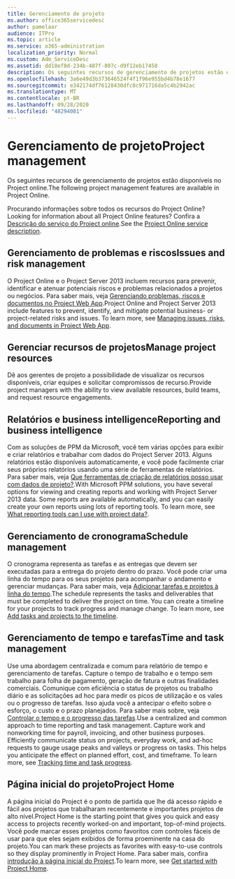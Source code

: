 ```yaml
---
title: Gerenciamento de projeto
ms.author: office365servicedesc
author: pamelaar
audience: ITPro
ms.topic: article
ms.service: o365-administration
localization_priority: Normal
ms.custom: Adm_ServiceDesc
ms.assetid: dd18ef8d-234b-487f-807c-d9f12eb17458
description: Os seguintes recursos de gerenciamento de projetos estão disponíveis no Project online.
ms.openlocfilehash: 3a6e49d3b373646524f4f1f96e955bd4b78e1677
ms.sourcegitcommit: e342174df76128430dfc8c971716da5c4b2942ac
ms.translationtype: MT
ms.contentlocale: pt-BR
ms.lasthandoff: 09/28/2020
ms.locfileid: "48294081"
---
```

# <a name="project-management"></a><span data-ttu-id="348d3-103">Gerenciamento de projeto</span><span class="sxs-lookup"><span data-stu-id="348d3-103">Project management</span></span>

<span data-ttu-id="348d3-104">Os seguintes recursos de gerenciamento de projetos estão disponíveis no Project online.</span><span class="sxs-lookup"><span data-stu-id="348d3-104">The following project management features are available in Project Online.</span></span>
  
<span data-ttu-id="348d3-105">Procurando informações sobre todos os recursos do Project Online?</span><span class="sxs-lookup"><span data-stu-id="348d3-105">Looking for information about all Project Online features?</span></span> <span data-ttu-id="348d3-106">Confira a [Descrição do serviço do Project online](project-online-service-description.md).</span><span class="sxs-lookup"><span data-stu-id="348d3-106">See the [Project Online service description](project-online-service-description.md).</span></span>
  
## <a name="issues-and-risk-management"></a><span data-ttu-id="348d3-107">Gerenciamento de problemas e riscos</span><span class="sxs-lookup"><span data-stu-id="348d3-107">Issues and risk management</span></span>

<span data-ttu-id="348d3-p102">O Project Online e o Project Server 2013 incluem recursos para prevenir, identificar e atenuar potenciais riscos e problemas relacionados a projetos ou negócios. Para saber mais, veja [Gerenciando problemas, riscos e documentos no Project Web App](https://go.microsoft.com/fwlink/?LinkId=402634).</span><span class="sxs-lookup"><span data-stu-id="348d3-p102">Project Online and Project Server 2013 include features to prevent, identify, and mitigate potential business- or project-related risks and issues. To learn more, see [Managing issues, risks, and documents in Project Web App](https://go.microsoft.com/fwlink/?LinkId=402634).</span></span>
  
## <a name="manage-project-resources"></a><span data-ttu-id="348d3-110">Gerenciar recursos de projetos</span><span class="sxs-lookup"><span data-stu-id="348d3-110">Manage project resources</span></span>

<span data-ttu-id="348d3-111">Dê aos gerentes de projeto a possibilidade de visualizar os recursos disponíveis, criar equipes e solicitar compromissos de recurso.</span><span class="sxs-lookup"><span data-stu-id="348d3-111">Provide project managers with the ability to view available resources, build teams, and request resource engagements.</span></span>
  
## <a name="reporting-and-business-intelligence"></a><span data-ttu-id="348d3-112">Relatórios e business intelligence</span><span class="sxs-lookup"><span data-stu-id="348d3-112">Reporting and business intelligence</span></span>

<span data-ttu-id="348d3-p103">Com as soluções de PPM da Microsoft, você tem várias opções para exibir e criar relatórios e trabalhar com dados do Project Server 2013. Alguns relatórios estão disponíveis automaticamente, e você pode facilmente criar seus próprios relatórios usando uma série de ferramentas de relatórios. Para saber mais, veja [Que ferramentas de criação de relatórios posso usar com dados de projeto?](https://go.microsoft.com/fwlink/?LinkId=402642).</span><span class="sxs-lookup"><span data-stu-id="348d3-p103">With Microsoft PPM solutions, you have several options for viewing and creating reports and working with Project Server 2013 data. Some reports are available automatically, and you can easily create your own reports using lots of reporting tools. To learn more, see [What reporting tools can I use with project data?](https://go.microsoft.com/fwlink/?LinkId=402642).</span></span>
  
## <a name="schedule-management"></a><span data-ttu-id="348d3-116">Gerenciamento de cronograma</span><span class="sxs-lookup"><span data-stu-id="348d3-116">Schedule management</span></span>

<span data-ttu-id="348d3-p104">O cronograma representa as tarefas e as entregas que devem ser executadas para a entrega do projeto dentro do prazo. Você pode criar uma linha do tempo para os seus projetos para acompanhar o andamento e gerenciar mudanças. Para saber mais, veja [Adicionar tarefas e projetos à linha do tempo](https://go.microsoft.com/fwlink/?LinkID=402655).</span><span class="sxs-lookup"><span data-stu-id="348d3-p104">The schedule represents the tasks and deliverables that must be completed to deliver the project on time. You can create a timeline for your projects to track progress and manage change. To learn more, see [Add tasks and projects to the timeline](https://go.microsoft.com/fwlink/?LinkID=402655).</span></span>
  
## <a name="time-and-task-management"></a><span data-ttu-id="348d3-120">Gerenciamento de tempo e tarefas</span><span class="sxs-lookup"><span data-stu-id="348d3-120">Time and task management</span></span>

<span data-ttu-id="348d3-p105">Use uma abordagem centralizada e comum para relatório de tempo e gerenciamento de tarefas. Capture o tempo de trabalho e o tempo sem trabalho para folha de pagamento, geração de fatura e outras finalidades comerciais. Comunique com eficiência o status de projetos ou trabalho diário e as solicitações ad hoc para medir os picos de utilização e os vales ou o progresso de tarefas. Isso ajuda você a antecipar o efeito sobre o esforço, o custo e o prazo planejados. Para saber mais sobre, veja [Controlar o tempo e o progresso das tarefas](https://go.microsoft.com/fwlink/p/?LinkId=271321).</span><span class="sxs-lookup"><span data-stu-id="348d3-p105">Use a centralized and common approach to time reporting and task management. Capture work and nonworking time for payroll, invoicing, and other business purposes. Efficiently communicate status on projects, everyday work, and ad-hoc requests to gauge usage peaks and valleys or progress on tasks. This helps you anticipate the effect on planned effort, cost, and timeframe. To learn more, see [Tracking time and task progress](https://go.microsoft.com/fwlink/p/?LinkId=271321).</span></span>

## <a name="project-home"></a><span data-ttu-id="348d3-126">Página inicial do projeto</span><span class="sxs-lookup"><span data-stu-id="348d3-126">Project Home</span></span>

<span data-ttu-id="348d3-127">A página inicial do Project é o ponto de partida que lhe dá acesso rápido e fácil aos projetos que trabalharam recentemente e importantes projetos de alto nível.</span><span class="sxs-lookup"><span data-stu-id="348d3-127">Project Home is the starting point that gives you quick and easy access to projects recently worked-on and important, top-of-mind projects.</span></span> <span data-ttu-id="348d3-128">Você pode marcar esses projetos como favoritos com controles fáceis de usar para que eles sejam exibidos de forma proeminente na casa do projeto.</span><span class="sxs-lookup"><span data-stu-id="348d3-128">You can mark these projects as favorites with easy-to-use controls so they display prominently in Project Home.</span></span> <span data-ttu-id="348d3-129">Para saber mais, confira [introdução à página inicial do Project](https://support.office.com/article/a3b38418-35e7-4df4-8e4a-ba6a4fa0562a).</span><span class="sxs-lookup"><span data-stu-id="348d3-129">To learn more, see [Get started with Project Home](https://support.office.com/article/a3b38418-35e7-4df4-8e4a-ba6a4fa0562a).</span></span>
